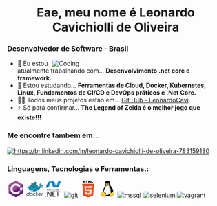<h1 align="center">Eae, meu nome é Leonardo Cavichiolli de Oliveira</h1>
<h3 align="left">Desenvolvedor de Software - Brasil</h3>
<img align="right" alt="Coding" width="400" src="https://c.tenor.com/tlprFPQJkcIAAAAC/not-bad-link.gif">

- 🔭 Eu estou atualmente trabalhando com... **Desenvolvimento .net core e framework.**
- 🌱 Estou estudando... **Ferramentas de Cloud, Docker, Kubernetes, Linux, Fundamentos de CI/CD e DevOps práticos e .Net Core.**
- 👨‍💻 Todos meus projetos estão em... [Git Hub - LeonardoCavi](https://github.com/LeonardoCavi).
- ⚡ Só para confirmar... **The Legend of Zelda é o melhor jogo que existe!!!**

<h3 align="left">Me encontre também em...</h3>
<p align="left">
<a href="https://br.linkedin.com/in/leonardo-cavichiolli-de-oliveira-783159180" target="blank"><img align="center" src="https://raw.githubusercontent.com/rahuldkjain/github-profile-readme-generator/master/src/images/icons/Social/linked-in-alt.svg" alt="https://br.linkedin.com/in/leonardo-cavichiolli-de-oliveira-783159180" height="30" width="40" /></a>
</p>

<h3 align="left">Linguagens, Tecnologias e Ferramentas.:</h3>
<p align="left"> <a href="https://www.w3schools.com/cs/" target="_blank" rel="noreferrer"> <img src="https://raw.githubusercontent.com/devicons/devicon/master/icons/csharp/csharp-original.svg" alt="csharp" width="40" height="40"/> </a> <a href="https://www.docker.com/" target="_blank" rel="noreferrer"> <img src="https://raw.githubusercontent.com/devicons/devicon/master/icons/docker/docker-original-wordmark.svg" alt="docker" width="40" height="40"/> </a> <a href="https://dotnet.microsoft.com/" target="_blank" rel="noreferrer"> <img src="https://raw.githubusercontent.com/devicons/devicon/master/icons/dot-net/dot-net-original-wordmark.svg" alt="dotnet" width="40" height="40"/> </a> <a href="https://git-scm.com/" target="_blank" rel="noreferrer"> <img src="https://www.vectorlogo.zone/logos/git-scm/git-scm-icon.svg" alt="git" width="40" height="40"/> </a> <a href="https://www.w3.org/html/" target="_blank" rel="noreferrer"> <img src="https://raw.githubusercontent.com/devicons/devicon/master/icons/html5/html5-original-wordmark.svg" alt="html5" width="40" height="40"/> </a> <a href="https://www.linux.org/" target="_blank" rel="noreferrer"> <img src="https://raw.githubusercontent.com/devicons/devicon/master/icons/linux/linux-original.svg" alt="linux" width="40" height="40"/> </a> <a href="https://www.microsoft.com/en-us/sql-server" target="_blank" rel="noreferrer"> <img src="https://www.svgrepo.com/show/303229/microsoft-sql-server-logo.svg" alt="mssql" width="40" height="40"/> </a> <a href="https://www.selenium.dev" target="_blank" rel="noreferrer"> <img src="https://raw.githubusercontent.com/detain/svg-logos/780f25886640cef088af994181646db2f6b1a3f8/svg/selenium-logo.svg" alt="selenium" width="40" height="40"/> </a> <a href="https://www.vagrantup.com/" target="_blank" rel="noreferrer"> <img src="https://www.vectorlogo.zone/logos/vagrantup/vagrantup-icon.svg" alt="vagrant" width="40" height="40"/> </a> </p>
